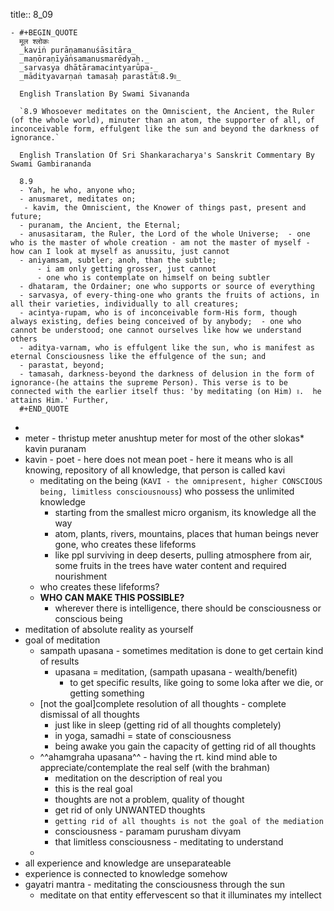 title:: 8_09

	- #+BEGIN_QUOTE
	  मूल श्लोकः
	  _kaviṅ purāṇamanuśāsitāra_
	  _maṇōraṇīyāṅsamanusmarēdyaḥ._
	  _sarvasya dhātāramacintyarūpa-_
	  _mādityavarṇaṅ tamasaḥ parastāt৷৷8.9৷৷_
	  
	  English Translation By Swami Sivananda
	  
	  `8.9 Whosoever meditates on the Omniscient, the Ancient, the Ruler (of the whole world), minuter than an atom, the supporter of all, of inconceivable form, effulgent like the sun and beyond the darkness of ignorance.`
	  
	  English Translation Of Sri Shankaracharya's Sanskrit Commentary By Swami Gambirananda
	  
	  8.9 
	  - Yah, he who, anyone who; 
	  - anusmaret, meditates on;
	   - kavim, the Omniscient, the Knower of things past, present and future; 
	  - puranam, the Ancient, the Eternal; 
	  - anusasitaram, the Ruler, the Lord of the whole Universe;  - one who is the master of whole creation - am not the master of myself - how can I look at myself as anussitu, just cannot
	  - aniyamsam, subtler; anoh, than the subtle;  
	      - i am only getting grosser, just cannot
	      - one who is contemplate on himself on being subtler
	  - dhataram, the Ordainer; one who supports or source of everything
	  - sarvasya, of every-thing-one who grants the fruits of actions, in all their varieties, individually to all creatures; 
	  - acintya-rupam, who is of inconceivable form-His form, though always existing, defies being conceived of by anybody;  - one who cannot be understood; one cannot ourselves like how we understand others
	  - aditya-varnam, who is effulgent like the sun, who is manifest as eternal Consciousness like the effulgence of the sun; and 
	  - parastat, beyond; 
	  - tamasah, darkness-beyond the darkness of delusion in the form of ignorance-(he attains the supreme Person). This verse is to be connected with the earlier itself thus: 'by meditating (on Him) ৷৷.  he attains Him.' Further,
	  #+END_QUOTE
-
- meter - thristup meter
   anushtup meter for most of the other slokas* kavin puranam
- kavin - poet - here does not mean poet - here it means who is all knowing, repository of all knowledge, that person is called kavi
	- meditating on the being (`KAVI - the omnipresent, higher CONSCIOUS being, limitless consciousnouss`) who possess the unlimited knowledge
		- starting from the smallest micro organism, its knowledge all the way
		- atom, plants, rivers, mountains, places that human beings never gone, who creates these lifeforms
		- like ppl surviving in deep deserts, pulling atmosphere from air, some fruits in the trees have water content and required nourishment
	- who creates these lifeforms?
	- **WHO CAN MAKE THIS POSSIBLE?**
		- wherever there is intelligence, there should be consciousness or conscious being
- meditation of absolute reality as yourself
- goal of meditation
	- sampath upasana - sometimes meditation is done to get certain kind of results
		- upasana = meditation, (sampath upasana - wealth/benefit)
			- to get specific results, like going to some loka after we die, or getting something
	- [not the goal]complete resolution of all thoughts - complete dismissal of all thoughts
		- just like in sleep (getting rid of all thoughts completely)
		- in yoga, samadhi = state of consciousness
		- being awake you gain the capacity of getting rid of all thoughts
	- ^^ahamgraha upasana^^ - having the rt. kind mind able to appreciate/contemplate the  real self (with the brahman)
		- meditation on the description of real you
		- this is the real goal
		- thoughts are not a problem, quality of thought
		- get rid of only UNWANTED thoughts
		- `getting rid of all thoughts is not the goal of the mediation`
		- consciousness - paramam purusham divyam
		- that limitless consciousness - meditating to understand
	-
- all experience and knowledge are unseparateable
- experience is connected to knowledge somehow
- gayatri mantra - meditating the consciousness through the sun
	- meditate on that entity effervescent so that it illuminates my intellect